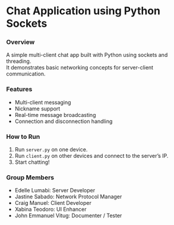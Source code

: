 # Chat Application using Python Sockets

### Overview
A simple multi-client chat app built with Python using sockets and threading.  
It demonstrates basic networking concepts for server-client communication.

### Features
- Multi-client messaging
- Nickname support
- Real-time message broadcasting
- Connection and disconnection handling

### How to Run
1. Run `server.py` on one device.
2. Run `client.py` on other devices and connect to the server’s IP.
3. Start chatting!

### Group Members
- Edelle Lumabi: Server Developer  
- Jastine Sabado: Network Protocol Manager  
- Craig Manuel: Client Developer  
- Xabina Teodoro: UI Enhancer  
- John Emmanuel Vitug: Documenter / Tester
